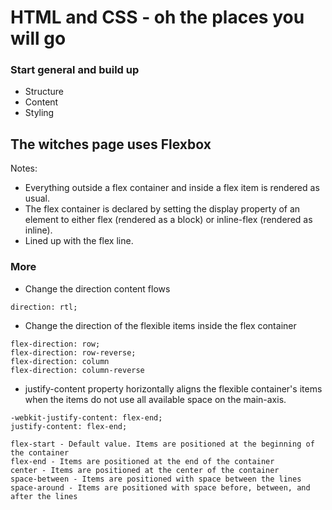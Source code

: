 # HTML and CSS - oh the places you will go

### Start general and build up
* Structure
* Content
* Styling


## The witches page uses Flexbox

Notes:
* Everything outside a flex container and inside a flex item is rendered as usual.
* The flex container is declared by setting the display property of an element to either flex (rendered as a block) or inline-flex (rendered as inline).
* Lined up with the flex line.

### More

* Change the direction content flows
```
direction: rtl;
```

* Change the direction of the flexible items inside the flex container
```
flex-direction: row;
flex-direction: row-reverse;
flex-direction: column
flex-direction: column-reverse 
```

* justify-content property horizontally aligns the flexible container's items when the items do not use all available space on the main-axis.

```
-webkit-justify-content: flex-end;
justify-content: flex-end;

flex-start - Default value. Items are positioned at the beginning of the container
flex-end - Items are positioned at the end of the container
center - Items are positioned at the center of the container
space-between - Items are positioned with space between the lines
space-around - Items are positioned with space before, between, and after the lines
```
